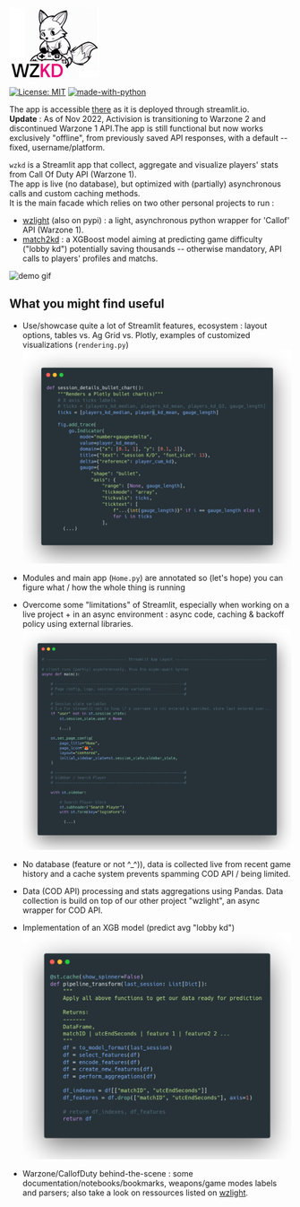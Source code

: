 ![WZKD logo](https://github.com/matthieuvion/wzkd/blob/master/data/DallE_logo_3_small.png?raw=True "Dall-E generated WZKD logo")

[![License: MIT](https://img.shields.io/badge/License-MIT-yellow.svg)](https://opensource.org/licenses/MIT)
[![made-with-python](https://img.shields.io/badge/Made%20with-Python-1f425f.svg)](https://www.python.org/)

The app is accessible [there](https://matthieuvion-wzkd-home-rqmcr9.streamlitapp.com) as it is deployed through streamlit.io.<br>
**Update** : As of Nov 2022, Activision is transitioning to Warzone 2 and discontinued Warzone 1 API.The app is still functional but now works exclusively "offline", from previously saved API responses, with a default --fixed, username/platform.

`wzkd` is a Streamlit app that collect, aggregate and visualize players' stats from Call Of Duty API (Warzone 1).<br>
The app is live (no database), but optimized with (partially) asynchronous calls and custom caching methods.<br>
It is the main facade which relies on two other personal projects to run :<br>
- [wzlight](https://github.com/matthieuvion/wzlight) (also on pypi) : a light, asynchronous python wrapper for 'Callof' API (Warzone 1).
- [match2kd](https://github.com/matthieuvion/match2kd) : a XGBoost model aiming at predicting game difficulty ("lobby kd") potentially saving thousands -- otherwise mandatory, API calls to players' profiles and matchs.<br>

![demo gif](https://github.com/matthieuvion/wzkd/blob/master/data/app_demo_v2.gif "demo gif")

## What you might find useful 

- Use/showcase quite a lot of Streamlit features, ecosystem : layout options, tables vs. Ag Grid vs. Plotly, examples of customized visualizations (`rendering.py`) <br>
![screenshot rendering](https://github.com/matthieuvion/wzkd/blob/master/data/readme_viz.png?raw=True "rendering.py") <br>

- Modules and main app (`Home.py`) are annotated so (let's hope) you can figure what / how the whole thing is running 
- Overcome some "limitations" of Streamlit, especially when working on a live project + in an async environment :  async code, caching & backoff policy using external libraries.<br>
![screenshot rendering](https://github.com/matthieuvion/wzkd/blob/master/data/readme_layout.png?raw=True "Home.py") <br>
- No database (feature or not ^_^)), data is collected live from recent game history and a cache system  prevents spamming COD API / being limited.
- Data (COD API) processing and stats aggregations using Pandas. Data collection is build on top of our other project "wzlight", an async wrapper for COD API.
- Implementation of an XGB model (predict avg "lobby kd")
![screenshot rendering](https://github.com/matthieuvion/wzkd/blob/master/data/readme_predict.png?raw=True "predict.py") <br>
- Warzone/CallofDuty behind-the-scene : some documentation/notebooks/bookmarks, weapons/game modes labels and parsers; also take a look on ressources listed on [wzlight](https://github.com/matthieuvion/wzlight).